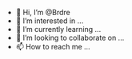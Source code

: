 - 👋 Hi, I’m @Brdre
- 👀 I’m interested in ...
- 🌱 I’m currently learning ...
- 💞️ I’m looking to collaborate on ...
- 📫 How to reach me ...

<!---
Brdre/Brdre is a ✨ special ✨ repository because its `README.md` (this file) appears on your GitHub profile.
You can click the Preview link to take a look at your changes.
--->
